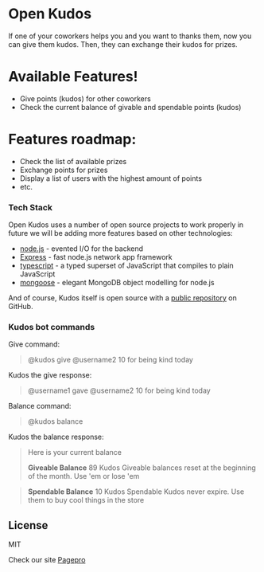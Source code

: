 # Open Kudos

If one of your coworkers helps you and you want to thanks them, now you can give them kudos. Then, they can exchange their kudos for prizes.

# Available Features!
  - Give points (kudos) for other coworkers
  - Check the current balance of givable and spendable points (kudos)

# Features roadmap:
  - Check the list of available prizes
  - Exchange points for prizes
  - Display a list of users with the highest amount of points
  - etc.

### Tech Stack

Open Kudos uses a number of open source projects to work properly in future we will be adding more features based on other technologies:

* [node.js] - evented I/O for the backend
* [Express] - fast node.js network app framework 
* [typescript] - a typed superset of JavaScript that compiles to plain JavaScript
* [mongoose] - elegant MongoDB object modelling for node.js

And of course, Kudos itself is open source with a [public repository][kudos]
 on GitHub.

### Kudos bot commands

Give command:

>@kudos give @username2 10 for being kind today

Kudos the give response:

>@username1 gave @username2 10 for being kind today


Balance command:

>@kudos balance

Kudos the balance response:

>Here is your current balance
>
>**Giveable Balance**
89 Kudos
Giveable balances reset at the beginning of the month. Use 'em or lose 'em

>**Spendable Balance**
10 Kudos 
Spendable Kudos never expire. Use them to buy cool things in the store


License
----

MIT

Check our site [Pagepro][pagepro]

   [pagepro]: <https://pagepro.co/>
   [typescript]: <https://www.typescriptlang.org/>
   [node.js]: <http://nodejs.org>
   [express]: <http://expressjs.com>
   [mongoose]: <https://mongoosejs.com/>
   [kudos]: <https://github.com/Pagepro/open-kudos>
